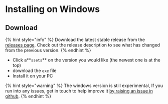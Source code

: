 # Installing on Windows

## Download

{% hint style="info" %}
Download the latest stable release from the [releases page](https://github.com/pietrop/digital-paper-edit-electron/releases). Check out the release description to see what has changed from the previous version.
{% endhint %}

* Click a**`ssets`** on the version you would like \(the newest one is at the top\)
* download the `exe` file
* Install it on your PC

{% hint style="warning" %}
The windows version is still experimental, If you run into any issues, get in touch to help improve it [by raising an issue in github](https://github.com/pietrop/digital-paper-edit-electron/issues/new?assignees=pietrop&labels=bug&template=bug_report.md&title=).
{% endhint %}


